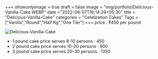 +++
showonlyimage = true
draft = false
image = "img/portfolio/Delicious-Vanilla-Cake.WEBP"
date ="2022-08-07T16:14:29+05:30"
title = "Delicious-Vanilla-Cake"
categories = "Celebration Cakes"
Tags = ["Vanilla","Round","Half Kg","One Tier"]
+++
price : ₹450 per pound
<!--more-->
![Delicious-Vanilla-Cake](/img/portfolio/Delicious-Vanilla-Cake.WEBP)
* 1 pound cake price serves 8-10 persons : 450
* 2 pound cake price serves 10-20 persons : 900
* 3 pound cake price serves 20-30 persons : 1350
